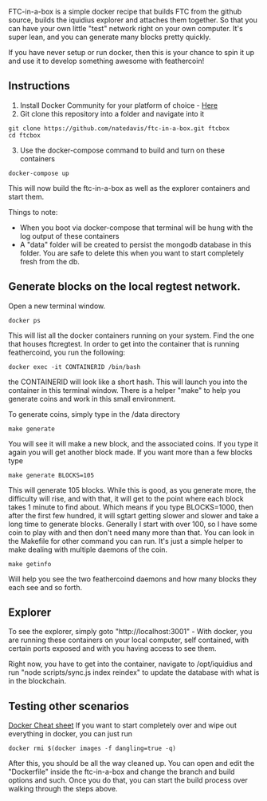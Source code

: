 FTC-in-a-box is a simple docker recipe that builds FTC from the github source, builds the iquidius explorer and attaches them together. So that you can have your own little "test" network right on your own computer. It's super lean, and you can generate many blocks pretty quickly.

If you have never setup or run docker, then this is your chance to spin it up and use it to develop something awesome with feathercoin!

## Instructions

1. Install Docker Community for your platform of choice - [Here](https://www.docker.com/community-edition#/download)
2. Git clone this repository into a folder and navigate into it
```
git clone https://github.com/natedavis/ftc-in-a-box.git ftcbox
cd ftcbox
```
3. Use the docker-compose command to build and turn on these containers
```
docker-compose up
```
This will now build the ftc-in-a-box as well as the explorer containers and start them.

Things to note:
- When you boot via docker-compose that terminal will be hung with the log output of these containers
- A "data" folder will be created to persist the mongodb database in this folder. You are safe to delete this when you want to start completely fresh from the db.

## Generate blocks on the local regtest network.

Open a new terminal window.
```
docker ps
```
This will list all the docker containers running on your system. Find the one that houses ftcregtest.  In order to get into the container that is running feathercoind, you run the following:
```
docker exec -it CONTAINERID /bin/bash
```
the CONTAINERID will look like a short hash. This will launch you into the container in this terminal window. There is a helper "make" to help you generate coins and work in this small environment.

To generate coins, simply type in the /data directory
```
make generate
```
You will see it will make a new block, and the associated coins. If you type it again you will get another block made. If you want more than a few blocks type
```
make generate BLOCKS=105
```
This will generate 105 blocks. While this is good, as you generate more, the difficulty will rise, and with that, it will get to the point where each block takes 1 minute to find about. Which means if you type BLOCKS=1000, then after the first few hundred, it will sgtart getting slower and slower and take a long time to generate blocks. Generally I start with over 100, so I have some coin to play with and then don't need many more than that. You can look in the Makefile for other command you can run. It's just a simple helper to make dealing with multiple daemons of the coin.

```
make getinfo
```
Will help you see the two feathercoind daemons and how many blocks they each see and so forth.

## Explorer

To see the explorer, simply goto "http://localhost:3001" - With docker, you are running these containers on your local computer, self contained, with certain ports exposed and with you having access to see them.

Right now, you have to get into the container, navigate to /opt/iquidius and run "node scripts/sync.js index reindex" to update the database with what is in the blockchain.

## Testing other scenarios

[Docker Cheat sheet](https://www.digitalocean.com/community/tutorials/how-to-remove-docker-images-containers-and-volumes)
If you want to start completely over and wipe out everything in docker, you can just run 
```
docker rmi $(docker images -f dangling=true -q)
```

After this, you should be all the way cleaned up. You can open and edit the "Dockerfile" inside the ftc-in-a-box and change the branch and build options and such. Once you do that, you can start the build process over walking through the steps above.
